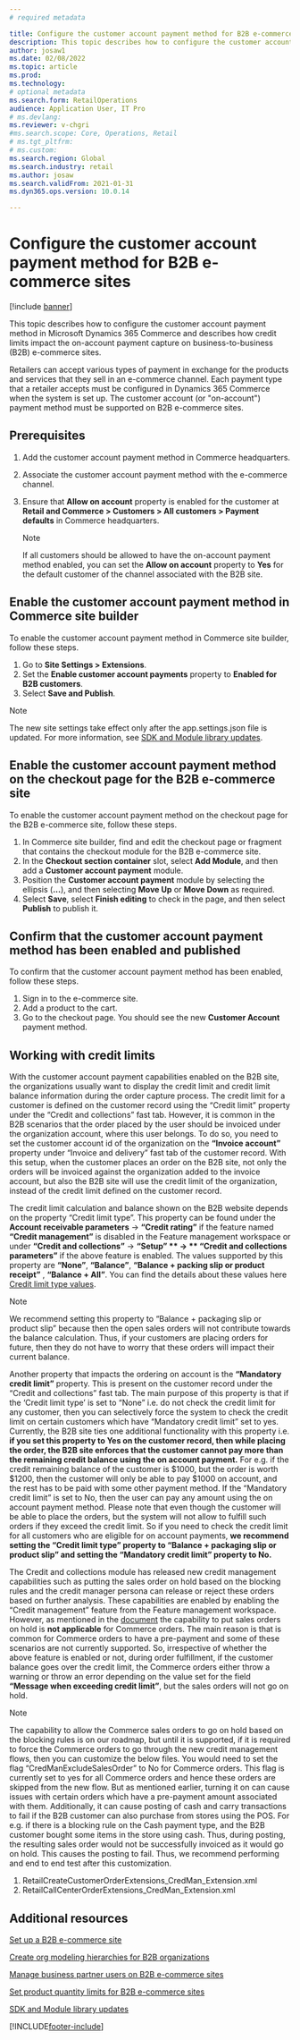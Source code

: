 ```yaml
---
# required metadata

title: Configure the customer account payment method for B2B e-commerce sites
description: This topic describes how to configure the customer account payment method in Microsoft Dynamics 365 Commerce and describes how credit limits impact the on-account payment capture on business-to-business (B2B) e-commerce sites.
author: josaw1
ms.date: 02/08/2022
ms.topic: article
ms.prod: 
ms.technology: 
# optional metadata
ms.search.form: RetailOperations
audience: Application User, IT Pro
# ms.devlang: 
ms.reviewer: v-chgri
#ms.search.scope: Core, Operations, Retail
# ms.tgt_pltfrm: 
# ms.custom: 
ms.search.region: Global
ms.search.industry: retail
ms.author: josaw
ms.search.validFrom: 2021-01-31
ms.dyn365.ops.version: 10.0.14

---
```


# Configure the customer account payment method for B2B e-commerce sites

[!include [banner](../../includes/banner.md)]

This topic describes how to configure the customer account payment method in Microsoft Dynamics 365 Commerce and describes how credit limits impact the on-account payment capture on business-to-business (B2B) e-commerce sites.

Retailers can accept various types of payment in exchange for the products and services that they sell in an e-commerce channel. Each payment type that a retailer accepts must be configured in Dynamics 365 Commerce when the system is set up. The customer account (or "on-account") payment method must be supported on B2B e-commerce sites. 

## Prerequisites

1. Add the customer account payment method in Commerce headquarters.
2. Associate the customer account payment method with the e-commerce channel.
3. Ensure that **Allow on account** property is enabled for the customer at **Retail and Commerce \> Customers \> All customers \> Payment defaults** in Commerce headquarters.

    > [!NOTE]
    > If all customers should be allowed to have the on-account payment method enabled, you can set the **Allow on account** property to **Yes** for the default customer of the channel associated with the B2B site. 

## Enable the customer account payment method in Commerce site builder 

To enable the customer account payment method in Commerce site builder, follow these steps.

1. Go to **Site Settings \> Extensions**.
1. Set the **Enable customer account payments** property to **Enabled for B2B customers**. 
1. Select **Save and Publish**.

> [!NOTE]
> The new site settings take effect only after the app.settings.json file is updated. For more information, see [SDK and Module library updates](../e-commerce-extensibility/sdk-updates.md).

## Enable the customer account payment method on the checkout page for the B2B e-commerce site

To enable the customer account payment method on the checkout page for the B2B e-commerce site, follow these steps.

1. In Commerce site builder, find and edit the checkout page or fragment that contains the checkout module for the B2B e-commerce site.
1. In the **Checkout section container** slot, select **Add Module**, and then add a **Customer account payment** module.
1. Position the **Customer account payment** module by selecting the ellipsis (**...**), and then selecting **Move Up** or **Move Down** as required.
1. Select **Save**, select **Finish editing** to check in the page, and then select **Publish** to publish it.

## Confirm that the customer account payment method has been enabled and published

To confirm that the customer account payment method has been enabled, follow these steps.

1. Sign in to the e-commerce site.
1. Add a product to the cart.
1. Go to the checkout page. You should see the new **Customer Account** payment method.

## Working with credit limits
With the customer account payment capabilities enabled on the B2B site, the organizations usually want to display the credit limit and credit limit balance information during the order capture process. The credit limit for a customer is defined on the customer record using the “Credit limit” property under the “Credit and collections” fast tab. However, it is common in the B2B scenarios that the order placed by the user should be invoiced under the organization account, where this user belongs. To do so, you need to set the customer account id of the organization on the **“Invoice account”** property under “Invoice and delivery” fast tab of the customer record. With this setup, when the customer places an order on the B2B site, not only the orders will be invoiced against the organization added to the invoice account, but also the B2B site will use the credit limit of the organization, instead of the credit limit defined on the customer record. 

The credit limit calculation and balance shown on the B2B website depends on the property “Credit limit type”. This property can be found under the **Account receivable parameters** -> **“Credit rating”** if the feature named **“Credit management”** is disabled in the Feature management workspace or under **“Credit and collections”** -> **“Setup” ** -> ** “Credit and collections parameters”** if the above feature is enabled. The values supported by this property are **“None”**, **“Balance”**, **“Balance + packing slip or product receipt”** , **“Balance + All”**. You can find the details about these values here [Credit limit type values](/dynamics365/supply-chain/sales-marketing/credit-limits-customers).

> [!NOTE]
> We recommend setting this property to “Balance + packaging slip or product slip” because then the open sales orders will not contribute towards the balance calculation. Thus, if your customers are placing orders for future, then they do not have to worry that these orders will impact their current balance.

Another property that impacts the ordering on account is the **“Mandatory credit limit”** property. This is present on the customer record under the “Credit and collections” fast tab. The main purpose of this property is that if the ‘Credit limit type’ is set to “None” i.e. do not check the credit limit for any customer, then you can selectively force the system to check the credit limit on certain customers which have “Mandatory credit limit” set to yes. Currently, the B2B site ties one additional functionality with this property i.e. **if you set this property to Yes on the customer record, then while placing the order, the B2B site enforces that the customer cannot pay more than the remaining credit balance using the on account payment.** For e.g. if the credit remaining balance of the customer is $1000, but the order is worth $1200, then the customer will only be able to pay $1000 on account, and the rest has to be paid with some other payment method. If the “Mandatory credit limit” is set to No, then the user can pay any amount using the on account payment method. Please note that even though the customer will be able to place the orders, but the system will not allow to fulfill such orders if they exceed the credit limit. So if you need to check the credit limit for all customers who are eligible for on account payments, **we recommend setting the “Credit limit type” property to “Balance + packaging slip or product slip” and setting the “Mandatory credit limit” property to No.**

The Credit and collections module has released new credit management capabilities such as putting the sales order on hold based on the blocking rules and the credit manager persona can release or reject these orders based on further analysis. These capabilities are enabled by enabling the “Credit management” feature from the Feature management workspace. However, as mentioned in the [document](/dynamics365/finance/accounts-receivable/cm-sales-order-credit-holds#free-text-invoices-orders-and-project-invoice-support-in-credit-management) the capability to put sales orders on hold is **not applicable** for Commerce orders. The main reason is that is common for Commerce orders to have a pre-payment and some of these scenarios are not currently supported. So, irrespective of whether the above feature is enabled or not, during order fulfillment, if the customer balance goes over the credit limit, the Commerce orders either throw a warning or throw an error depending on the value set for the field **“Message when exceeding credit limit”**, but the sales orders will not go on hold. 

> [!NOTE]
> The capability to allow the Commerce sales orders to go on hold based on the blocking rules is on our roadmap, but until it is supported, if it is required to force the Commerce orders to go through the new credit management flows, then you can customize the below files. You would need to set the flag “CredManExcludeSalesOrder” to No for Commerce orders. This flag is currently set to yes for all Commerce orders and hence these orders are skipped from the new flow. But as mentioned earlier, turning it on can cause issues with certain orders which have a pre-payment amount associated with them. Additionally, it can cause posting of cash and carry transactions to fail if the B2B customer can also purchase from stores using the POS. For e.g. if there is a blocking rule on the Cash payment type, and the B2B customer bought some items in the store using cash. Thus, during posting, the resulting sales order would not be successfully invoiced as it would go on hold. This causes the posting to fail. Thus, we recommend performing and end to end test after this customization. 
> 1.	RetailCreateCustomerOrderExtensions_CredMan_Extension.xml
> 2.	RetailCallCenterOrderExtensions_CredMan_Extension.xml

## Additional resources

[Set up a B2B e-commerce site](set-up-b2b-site.md)

[Create org modeling hierarchies for B2B organizations](org-model.md)

[Manage business partner users on B2B e-commerce sites](manage-b2b-users.md)

[Set product quantity limits for B2B e-commerce sites](quantity-limits.md)

[SDK and Module library updates](../e-commerce-extensibility/sdk-updates.md)


[!INCLUDE[footer-include](../../includes/footer-banner.md)]
